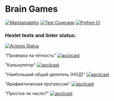 # Brain Games

[![Maintainability](https://api.codeclimate.com/v1/badges/a99a88d28ad37a79dbf6/maintainability)](https://codeclimate.com/github/codeclimate/codeclimate/maintainability)
[![Test Coverage](https://api.codeclimate.com/v1/badges/a99a88d28ad37a79dbf6/test_coverage)](https://codeclimate.com/github/codeclimate/codeclimate/test_coverage)
[![Python CI](https://github.com/AntonVorontsov/python-project-lvl1/actions/workflows/pyci.yml/badge.svg)](https://github.com/AntonVorontsov/python-project-lvl1/actions/workflows/pyci.yml)

### Hexlet tests and linter status:
[![Actions Status](https://github.com/AntonVorontsov/python-project-lvl1/workflows/hexlet-check/badge.svg)](https://github.com/AntonVorontsov/python-project-lvl1/actions)

"Проверка на чётность"
[![asciicast](https://asciinema.org/a/XCHI7XocNwPud24khtK9b81qr.svg)](https://asciinema.org/a/XCHI7XocNwPud24khtK9b81qr)

"Калькулятор"
[![asciicast](https://asciinema.org/a/iJWnfKkBLDuXuHPQA0A5tavop.svg)](https://asciinema.org/a/iJWnfKkBLDuXuHPQA0A5tavop)

"Наибольший общий делитель (НОД)"
[![asciicast](https://asciinema.org/a/IePALmW1N6ZwMBtdPTQtB72hi.svg)](https://asciinema.org/a/IePALmW1N6ZwMBtdPTQtB72hi)

"Арифметическая прогрессия"
[![asciicast](https://asciinema.org/a/7UuuUFwAIEsl7E0bsDfsriKrU.svg)](https://asciinema.org/a/7UuuUFwAIEsl7E0bsDfsriKrU)

"Простое ли число?"
[![asciicast](https://asciinema.org/a/pDpGbDra0c2row8YidW4520nD.svg)](https://asciinema.org/a/pDpGbDra0c2row8YidW4520nD)
